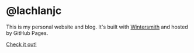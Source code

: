 @lachlanjc
==========

This is my personal website and blog. It's built with [Wintersmith](http://wintersmith.io) and hosted by GitHub Pages.

[Check it out!](http://lachlanjc.github.io/)
